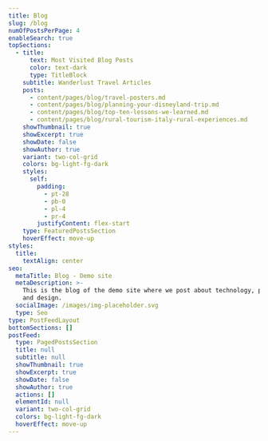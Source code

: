 ```yaml
---
title: Blog
slug: /blog
numOfPostsPerPage: 4
enableSearch: true
topSections:
  - title:
      text: Most Visited Blog Posts
      color: text-dark
      type: TitleBlock
    subtitle: Wanderlust Travel Articles
    posts:
      - content/pages/blog/travel-posters.md
      - content/pages/blog/planning-your-disneyland-trip.md
      - content/pages/blog/top-ten-lessons-we-learned.md
      - content/pages/blog/rural-tourism-italy-rural-experiences.md
    showThumbnail: true
    showExcerpt: true
    showDate: false
    showAuthor: true
    variant: two-col-grid
    colors: bg-light-fg-dark
    styles:
      self:
        padding:
          - pt-28
          - pb-0
          - pl-4
          - pr-4
        justifyContent: flex-start
    type: FeaturedPostsSection
    hoverEffect: move-up
styles:
  title:
    textAlign: center
seo:
  metaTitle: Blog - Demo site
  metaDescription: >-
    This is the blog of the demo site where we post about technology, product,
    and design.
  socialImage: /images/img-placeholder.svg
  type: Seo
type: PostFeedLayout
bottomSections: []
postFeed:
  type: PagedPostsSection
  title: null
  subtitle: null
  showThumbnail: true
  showExcerpt: true
  showDate: false
  showAuthor: true
  actions: []
  elementId: null
  variant: two-col-grid
  colors: bg-light-fg-dark
  hoverEffect: move-up
---
```


